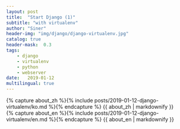```yaml
---
layout: post
title:  "Start Django (1)"
subtitle: "with virtualenv"
author: "Siner"
header-img: "img/django/django-virtualenv.jpg"
catalog: true
header-mask:  0.3
tags:
    - django
    - virtualenv
    - python
    - webserver
date:   2019-01-12
multilingual: true
---
```

<!-- Chinese Version -->
<div class="zh post-container">
    {% capture about_zh %}{% include posts/2019-01-12-django-virtualenv/ko.md %}{% endcapture %}
    {{ about_zh | markdownify }}
</div>

<!-- English Version -->
<div class="en post-container">
    {% capture about_en %}{% include posts/2019-01-12-django-virtualenv/en.md %}{% endcapture %}
    {{ about_en | markdownify }}
</div>
